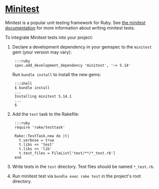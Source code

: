 # [Minitest](https://github.com/minitest/minitest)

Minitest is a popular unit testing framework for Ruby.  See
[the minitest documentation](https://github.com/seattlerb/minitest) for more
information about writing minitest tests.

To integrate Minitest tests into your project:

1. Declare a development dependency in your gemspec to the `minitest` gem (your
   version may vary):

        :::ruby
        spec.add_development_dependency 'minitest', '~> 5.14'

    Run `bundle install` to install the new gems:

        :::shell
        $ bundle install
        ...
        Installing minitest 5.14.1
        ...
        $

2. Add the `test` task to the Rakefile:

        :::ruby
        require 'rake/testtask'

        Rake::TestTask.new do |t|
          t.verbose = true
          t.libs << 'test'
          t.libs << 'lib'
          t.test_files = FileList['test/**/*_test.rb']
        end

3. Write tests in the `test` directory.  Test files should be named `*_test.rb`.

4. Run minitest test via `bundle exec rake test` in the project's root directory.

